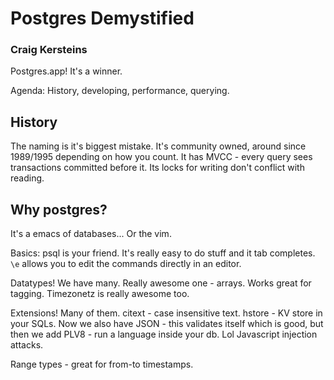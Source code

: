 # Postgres Demystified

### Craig Kersteins

Postgres.app! It's a winner.

Agenda: History, developing, performance, querying.

## History

The naming is it's biggest mistake. It's community owned, around since 1989/1995 depending on how you count. It has MVCC - every query sees transactions committed before it. Its locks for writing don't conflict with reading.

## Why postgres?

It's a emacs of databases... Or the vim.

Basics: psql is your friend. It's really easy to do stuff and it tab completes. `\e` allows you to edit the commands directly in an editor.

Datatypes! We have many. Really awesome one - arrays. Works great for tagging. Timezonetz is really awesome too.

Extensions! Many of them. citext - case insensitive text. hstore - KV store in your SQLs. Now we also have JSON - this validates itself which is good, but then we add PLV8 - run a language inside your db. Lol Javascript injection attacks.

Range types - great for from-to timestamps.
